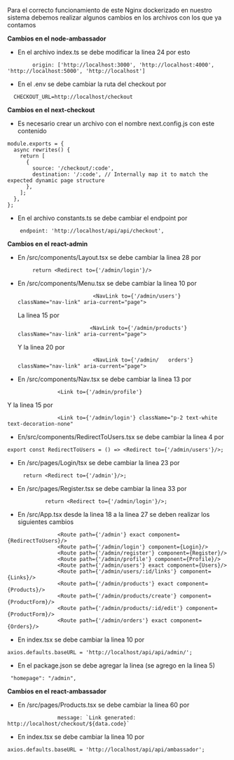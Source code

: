 Para el correcto funcionamiento de este Nginx dockerizado en nuestro sistema debemos realizar algunos cambios en los archivos con los que ya contamos


**Cambios en el node-ambassador**
- En el archivo index.ts se debe modificar la linea 24 por esto
```
        origin: ['http://localhost:3000', 'http://localhost:4000', 'http://localhost:5000', 'http://localhost']
```
- En el .env se debe cambiar la ruta del checkout por
```
  CHECKOUT_URL=http://localhost/checkout
```

**Cambios en el next-checkout**
- Es necesario crear un archivo con el nombre next.config.js con este contenido
```
module.exports = {
  async rewrites() {
    return [
      {
        source: '/checkout/:code',
        destination: '/:code', // Internally map it to match the expected dynamic page structure
      },
    ];
  },
};
```
- En el archivo constants.ts se debe cambiar el endpoint por
```
    endpoint: 'http://localhost/api/api/checkout',
```
**Cambios en el react-admin**
- En /src/components/Layout.tsx se debe cambiar la linea 28 por
```
        return <Redirect to={'/admin/login'}/>
```
- En /src/components/Menu.tsx se debe cambiar la linea 10 por
  ```
                          <NavLink to={'/admin/users'} className="nav-link" aria-current="page">
  ```
  La linea 15 por
  ```
                         <NavLink to={'/admin/products'} className="nav-link" aria-current="page">
  ```
  Y la linea 20 por
  ```
                          <NavLink to={'/admin/   orders'} className="nav-link" aria-current="page">
  ```
- En /src/components/Nav.tsx se debe cambiar la linea 13 por
```
                <Link to={'/admin/profile'}
```
Y la linea 15 por
```
                <Link to={'/admin/login'} className="p-2 text-white text-decoration-none"
```
- En/src/components/RedirectToUsers.tsx se debe cambiar la linea 4 por
```
export const RedirectToUsers = () => <Redirect to={'/admin/users'}/>;
```
- En /src/pages/Login/tsx se debe cambiar la linea 23 por
```
     return <Redirect to={'/admin'}/>;
```
- En /src/pages/Register.tsx se debe cambiar la linea 33 por
```
            return <Redirect to={'/admin/login'}/>;
```
- En /src/App.tsx desde la linea 18 a la linea 27 se deben realizar los siguientes cambios
```
                <Route path={'/admin'} exact component={RedirectToUsers}/>
                <Route path={'/admin/login'} component={Login}/>
                <Route path={'/admin/register'} component={Register}/>
                <Route path={'/admin/profile'} component={Profile}/>
                <Route path={'/admin/users'} exact component={Users}/>
                <Route path={'/admin/users/:id/links'} component={Links}/>
                <Route path={'/admin/products'} exact component={Products}/>
                <Route path={'/admin/products/create'} component={ProductForm}/>
                <Route path={'/admin/products/:id/edit'} component={ProductForm}/>
                <Route path={'/admin/orders'} exact component={Orders}/>
```
- En index.tsx se debe cambiar la linea 10 por
```
axios.defaults.baseURL = 'http://localhost/api/api/admin/';
```
- En el package.json se debe agregar la linea (se agrego en la linea 5)
```
 "homepage": "/admin",
```

**Cambios en el react-ambassador**

- En /src/pages/Products.tsx se debe cambiar la linea 60 por
```
                message: `Link generated: http://localhost/checkout/${data.code}`
```
- En index.tsx se debe cambiar la linea 10 por
```
axios.defaults.baseURL = 'http://localhost/api/api/ambassador';
```


